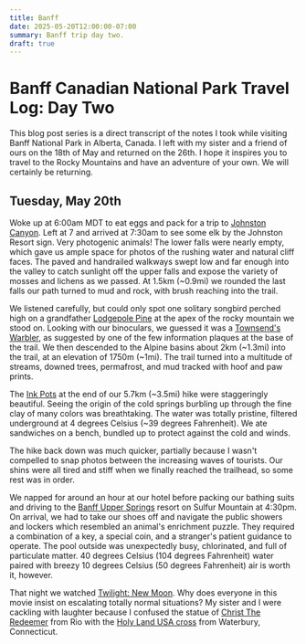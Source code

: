 ```yaml
---
title: Banff
date: 2025-05-20T12:00:00-07:00
summary: Banff trip day two.
draft: true
---
```


# Banff Canadian National Park Travel Log: Day Two

This blog post series is a direct transcript of the notes I took while visiting
Banff National Park in Alberta, Canada. I left with my sister and a friend of
ours on the 18th of May and returned on the 26th. I hope it inspires you to
travel to the Rocky Mountains and have an adventure of your own. We will
certainly be returning.

## Tuesday, May 20th

Woke up at 6:00am MDT to eat eggs and pack for a trip to [Johnston
Canyon](https://www.banfflakelouise.com/experiences/johnston-canyon). Left at 7
and arrived at 7:30am to see some elk by the Johnston Resort sign. Very
photogenic animals! The lower falls were nearly empty, which gave us ample
space for photos of the rushing water and natural cliff faces. The paved and
handrailed walkways swept low and far enough into the valley to catch sunlight
off the upper falls and expose the variety of mosses and lichens as we passed.
At 1.5km (~0.9mi) we rounded the last falls our path turned to mud and rock,
with brush reaching into the trail.

We listened carefully, but could only spot one solitary songbird perched high
on a grandfather [Lodgepole
Pine](https://treecanada.ca/resources/canadas-arboreal-emblems/lodgepole-pine/)
at the apex of the rocky mountain we stood on. Looking with our binoculars, we
guessed it was a [Townsend's
Warbler](https://www.audubon.org/field-guide/bird/townsends-warbler), as
suggested by one of the few information plaques at the base of the trail. We
then descended to the Alpine basins about 2km (~1.3mi) into the trail, at an
elevation of 1750m (~1mi). The trail turned into a multitude of streams, downed
trees, permafrost, and mud tracked with hoof and paw prints.

The [Ink Pots](https://theresearchedtraveler.com/ink-pots-hike-banff/) at the
end of our 5.7km (~3.5mi) hike were staggeringly beautiful. Seeing the origin
of the cold springs burbling up through the fine clay of many colors was
breathtaking. The water was totally pristine, filtered underground at 4 degrees
Celsius (~39 degrees Fahrenheit). We ate sandwiches on a bench, bundled up to
protect against the cold and winds.

The hike back down was much quicker, partially because I wasn't compelled to
snap photos between the increasing waves of tourists. Our shins were all tired
and stiff when we finally reached the trailhead, so some rest was in order.

We napped for around an hour at our hotel before packing our bathing suits and
driving to the [Banff Upper Springs](https://www.banfflakelouise.com/experiences/banff-upper-hot-springs) resort on Sulfur Mountain at 4:30pm. On
arrival, we had to take our shoes off and navigate the public showers and
lockers which resembled an animal's enrichment puzzle. They required a
combination of a key, a special coin, and a stranger's patient guidance to
operate. The pool outside was unexpectedly busy, chlorinated, and full of
particulate matter. 40 degrees Celsius (104 degrees Fahrenheit) water paired
with breezy 10 degrees Celsius (50 degrees Fahrenheit) air is worth it,
however.

That night we watched [Twilight: New
Moon](https://www.imdb.com/title/tt1259571/). Why does everyone in this movie
insist on escalating totally normal situations? My sister and I were cackling with
laughter because I confused the statue of [Christ The
Redeemer](https://artsandculture.google.com/story/sanctuary-of-christ-the-redeemer-congrega%C3%A7%C3%A3o-do-sant%C3%ADssimo-redentor/_wVRd1us2c-sLg?hl=en)
from Rio with the [Holy Land USA cross](https://www.holylandwaterbury.org/) from Waterbury, Connecticut.

